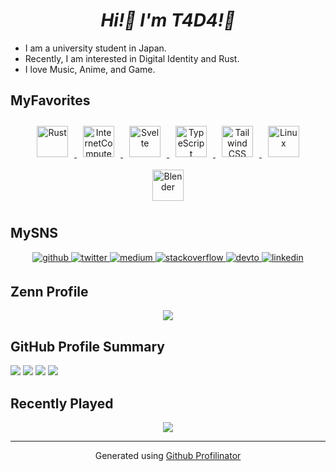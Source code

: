 # ***<div align="center">Hi!👋 I'm T4D4!🦀</div>***

- I am a university student in Japan.
- Recently, I am interested in Digital Identity and Rust.
- I love Music, Anime, and Game.

## MyFavorites
<div align="center">
    <a href="https://www.rust-lang.org/" target="_blank">
    <img style="margin: 10px" src="https://profilinator.rishav.dev/skills-assets/rust-plain.svg" alt="Rust" height="50" />
  </a>
  <a href="https://internetcomputer.org/" target="_blank">
    <img style="margin: 10px" src="https://cdn-assets-eu.frontify.com/s3/frontify-enterprise-files-eu/eyJwYXRoIjoiZGZpbml0eVwvZmlsZVwvZmE0QTVhcUR4MWVWZVJFQTRiTnAucG5nIn0:dfinity:IdAJOMHSBmHNqnd87mG-FQjWJO9E7dGTG802kJeqRTk" alt="InternetComputer" height="50" />
  </a>
    <a href="https://svelte.dev/" target="_blank">
    <img style="margin: 10px" src="https://upload.wikimedia.org/wikipedia/commons/thumb/1/1b/Svelte_Logo.svg/1200px-Svelte_Logo.svg.png" alt="Svelte" height="50" />
  </a>
  <a href="https://www.typescriptlang.org/" target="_blank">
    <img style="margin: 10px" src="https://profilinator.rishav.dev/skills-assets/typescript-original.svg" alt="TypeScript" height="50" />
  </a>
  <a href="https://www.tailwindcss.com/" target="_blank">
    <img style="margin: 10px" src="https://profilinator.rishav.dev/skills-assets/tailwindcss.svg" alt="Tailwind CSS" height="50" />
  </a>
  <a href="https://www.linux.org/" target="_blank">
    <img style="margin: 10px" src="https://profilinator.rishav.dev/skills-assets/linux-original.svg" alt="Linux" height="50" />
  </a>
  <a href="https://www.blender.org/" target="_blank">
    <img style="margin: 10px" src="https://profilinator.rishav.dev/skills-assets/blender_community_badge_white.svg" alt="Blender" height="50" />
  </a>
</div>

## MySNS
<div align="center">
  <a href="https://github.com/https://github.com/T4D4-IU" target="_blank">
    <img src=https://img.shields.io/badge/github-%2324292e.svg?&style=for-the-badge&logo=github&logoColor=white alt=github style="margin-bottom: 5px;" />
  </a>
  <a href="https://twitter.com/https://twitter.com/0xt4d4" target="_blank">
    <img src=https://img.shields.io/badge/twitter-%2300acee.svg?&style=for-the-badge&logo=twitter&logoColor=white alt=twitter style="margin-bottom: 5px;" />
  </a>
  <a href="https://medium.com/https://medium.com/@T4D4" target="_blank">
    <img src=https://img.shields.io/badge/medium-%23292929.svg?&style=for-the-badge&logo=medium&logoColor=white alt=medium style="margin-bottom: 5px;" />
  </a>
  <a href="https://stackoverflow.com/users/https://stackoverflow.com/users/20688165/t4d4?tab=profile" target="_blank">
    <img src=https://img.shields.io/badge/stackoverflow-%23F28032.svg?&style=for-the-badge&logo=stackoverflow&logoColor=white alt=stackoverflow style="margin-bottom: 5px;" />
  </a>
  <a href="https://dev.to/t4d4" target="_blank">
    <img src=https://img.shields.io/badge/dev.to-%2308090A.svg?&style=for-the-badge&logo=dev.to&logoColor=white alt=devto style="margin-bottom: 5px;" />
  </a>
  <a href="https://linkedin.com/in/asaki-tada" target="_blank">
    <img src=https://img.shields.io/badge/linkedin-%231E77B5.svg?&style=for-the-badge&logo=linkedin&logoColor=white alt=linkedin style="margin-bottom: 5px;" />
  </a>  
</div>

## Zenn Profile
<div align="center">
    <img src=https://github-readme-blog-score-shota1995m.vercel.app/api/get_zenn_score?zennId=t4d4>
</div>


## GitHub Profile Summary
![](http://github-profile-summary-cards.vercel.app/api/cards/profile-details?username=T4D4-IU&theme=default)
![](http://github-profile-summary-cards.vercel.app/api/cards/repos-per-language?username=T4D4-IU&theme=default)
![](http://github-profile-summary-cards.vercel.app/api/cards/most-commit-language?username=T4D4-IU&theme=default)
![](http://github-profile-summary-cards.vercel.app/api/cards/stats?username=T4D4-IU&theme=default)


## Recently Played
<div align="center">
  <img src="https://spotify-recently-played-readme.vercel.app/api?user=ol0wdz21wurovx56yrxr5bk4s" />
</div>

----
<div align="center">
  Generated using
  <a href="https://profilinator.rishav.dev/" target="_blank">Github Profilinator
  </a>
</div>
